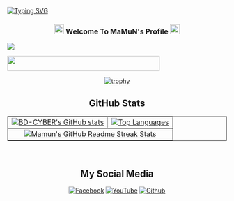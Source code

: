 <a href="https://git.io/typing-svg"><img src="https://readme-typing-svg.herokuapp.com?font=Fira+Code&weight=4000&size=35&pause=1000&color=FF0A0A&background=693CB300&width=500&height=80&lines=আসসালামুয়ালাইকুম" alt="Typing SVG" /></a>

<h3 align="center">
  <img src="https://emoji.discord.st/emojis/768b108d-274f-4f44-a634-8477b16efce7.gif" width="22">
    Welcome To MaMuN's Profile  
  <img src="https://emoji.discord.st/emojis/768b108d-274f-4f44-a634-8477b16efce7.gif" width="22">
</h3>
<img src="https://github.com/BD-CYBER/BD-CYBER/blob/17023b67cc0fb06d135048a365a1f7230b0c0eff/InShot_20230207_203014922.jpg">

<a href="https://visitorbadge.io/status?path=https%3A%2F%2Fgithub.com%2FMAMUN-YOUR-PAPA%2Fgithub-BD-CYBER"><img src="https://api.visitorbadge.io/api/visitors?path=https%3A%2F%2Fgithub.com%2FMAMUN-YOUR-PAPA%2Fgithub-BD-CYBER&label=MAMUN'S%20GITHUB%20VISITOR&labelColor=%23697689&countColor=%23dce775&labelStyle=upper" width="350" height="35"></a>
<center>
<a href="https://github.com/BD-CYBER"><img title="trophy" src="https://github-profile-trophy.vercel.app/?username=BD-CYBER&theme=monokai"></a>

<h2> <B> GitHub Stats </B></h2>

<table border="1">
  <tr>
    <td valign="top"><a href="https://github.com/BD-CYBER/github-readme-stats"> <img src="https://github-readme-stats.vercel.app/api?username=BD-CYBER&count_private=true&show_icons=true&icon_color=FFA500&title_color=f4791f&bg_color=0,03071e,0F2027,03071e&text_color=abcdef&border_radius=10" alt ="BD-CYBER's GitHub stats"/></td> </a>
    <td valign="top"> <a href="https://github.com/BD-CYBER/github-readme-stats"> <img src="https://github-readme-stats.vercel.app/api/top-langs/?username=BD-CYBER&layout=compact&langs_count=10" alt ="Top Languages"/></td>
    </a>
  </tr>
   <tr>
    <td colspan="2" align="center"> <a href="https://git.io/streak-stats"> <img src="http://github-readme-streak-stats.herokuapp.com?user=BD-CYBER&hide_border=true&background=f6f8fa&stroke=001427&ring=e36414&fire=e36414&currStreakNum=03045e&sideNums=03045e&currStreakLabel=03045e&sideLabels=240046&dates=fb5607&date_format=j%20M%5B%20Y%5D" alt ="Mamun's GitHub Readme Streak Stats"/> </a>  </td> 
    
  </tr>
</table>
<br>

## My Social Media
<p align="center">
<a href="https://www.facebook.com/1074842028"><img title="Facebook" src="https://img.shields.io/badge/Facebook-puple?style=for-the-badge&logo=facebook"></a>
<a href="https://youtube.com/@iTechhouse"><img title="YouTube" src="https://img.shields.io/badge/YOUTUBE-red?style=for-the-badge&logo=YouTube"></a>
<a href="https://github.com/BD-CYBER"><img title="Github" src="https://img.shields.io/badge/Github-green?style=for-the-badge&logo=github"></a>
